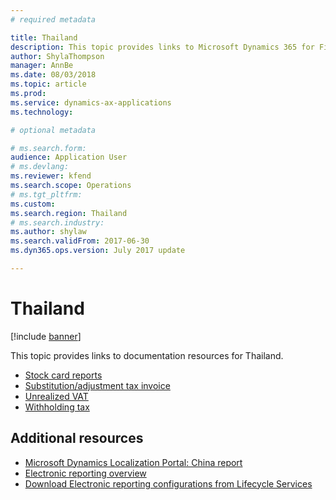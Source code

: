 ```yaml
---
# required metadata

title: Thailand
description: This topic provides links to Microsoft Dynamics 365 for Finance and Operations documentation resources for Thailand. 
author: ShylaThompson
manager: AnnBe
ms.date: 08/03/2018
ms.topic: article
ms.prod: 
ms.service: dynamics-ax-applications
ms.technology: 

# optional metadata

# ms.search.form: 
audience: Application User
# ms.devlang: 
ms.reviewer: kfend
ms.search.scope: Operations
# ms.tgt_pltfrm: 
ms.custom: 
ms.search.region: Thailand
# ms.search.industry: 
ms.author: shylaw
ms.search.validFrom: 2017-06-30
ms.dyn365.ops.version: July 2017 update

---
```


# Thailand 

[!include [banner](../includes/banner.md)]

This topic provides links to documentation resources for Thailand. 

- [Stock card reports](apac-tha-stock-card-reports.md)
- [Substitution/adjustment tax invoice](apac-tha-substitution-and-adjustment-invoices.md)
- [Unrealized VAT](apac-tha-unrealized-vat.md)
- [Withholding tax](apac-tha-withholding-tax.md)

## Additional resources
- [Microsoft Dynamics Localization Portal: China report](https://mbs.microsoft.com/files/customer/AX/Support/supportnews/thailand.html)
- [Electronic reporting overview](../../dev-itpro/analytics/general-electronic-reporting.md)
- [Download Electronic reporting configurations from Lifecycle Services](../../dev-itpro/analytics/download-electronic-reporting-configuration-lcs.md)
